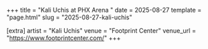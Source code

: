 +++
title = "Kali Uchis at PHX Arena "
date = 2025-08-27
template = "page.html"
slug = "2025-08-27-kali-uchis"

[extra]
artist = "Kali Uchis"
venue = "Footprint Center"
venue_url = "https://www.footprintcenter.com/"
+++
